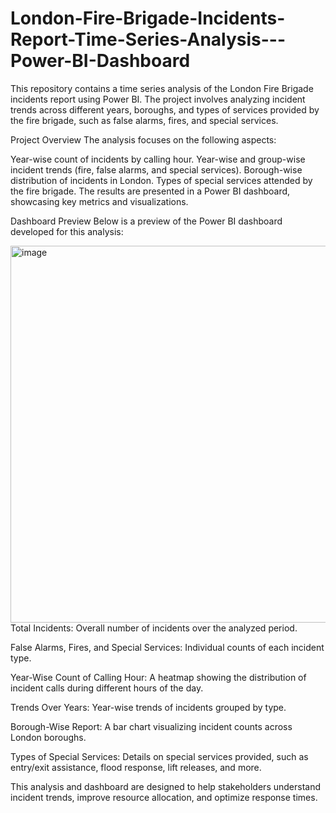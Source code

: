 # London-Fire-Brigade-Incidents-Report-Time-Series-Analysis---Power-BI-Dashboard

This repository contains a time series analysis of the London Fire Brigade incidents report using Power BI. The project involves analyzing incident trends across different years, boroughs, and types of services provided by the fire brigade, such as false alarms, fires, and special services.

Project Overview
The analysis focuses on the following aspects:

Year-wise count of incidents by calling hour.
Year-wise and group-wise incident trends (fire, false alarms, and special services).
Borough-wise distribution of incidents in London.
Types of special services attended by the fire brigade.
The results are presented in a Power BI dashboard, showcasing key metrics and visualizations.

Dashboard Preview
Below is a preview of the Power BI dashboard developed for this analysis:

<img width="603" alt="image" src="https://github.com/user-attachments/assets/6e8b5d29-abef-4fab-bb71-d1d8b2df0c3b" />


<br>
Total Incidents: Overall number of incidents over the analyzed period.

False Alarms, Fires, and Special Services: Individual counts of each incident type.

Year-Wise Count of Calling Hour: A heatmap showing the distribution of incident calls during different hours of the day.

Trends Over Years: Year-wise trends of incidents grouped by type.

Borough-Wise Report: A bar chart visualizing incident counts across London boroughs.

Types of Special Services: Details on special services provided, such as entry/exit assistance, flood response, lift releases, and more.


This analysis and dashboard are designed to help stakeholders understand incident trends, improve resource allocation, and optimize response times.
